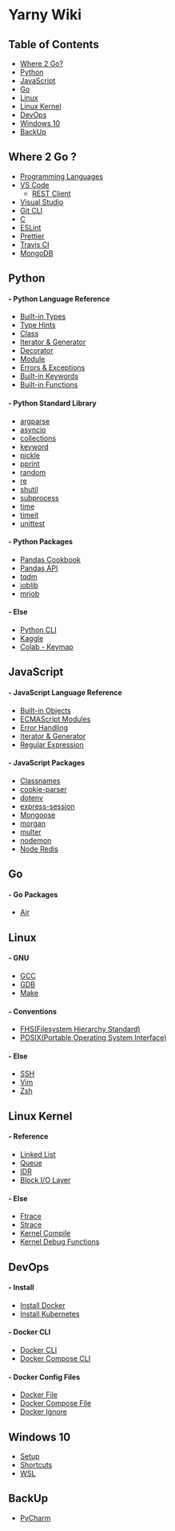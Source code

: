 Yarny Wiki
==========

Table of Contents
-----------------
- [Where 2 Go?](#where-2-go)
- [Python](#python)
- [JavaScript](#javascript)
- [Go](#go)
- [Linux](#linux)
- [Linux Kernel](#linux-kernel)
- [DevOps](#devops)
- [Windows 10](#windows-10)
- [BackUp](#backup)

Where 2 Go ?
------------
- [Programming Languages](./where/programming_languages.md)
- [VS Code](./where/vscode.md)
    - [REST Client](./where/rest_client.md)
- [Visual Studio](./where/visual_studio.md)
- [Git CLI](./where/git_cli.md)
- [C](./where/c.md)
- [ESLint](./where/eslint.md)
- [Prettier](./where/prettier.md)
- [Travis CI](./where/travis_ci.md)
- [MongoDB](./where/mongodb.md)

Python
------
#### - Python Language Reference
- [Built-in Types](./python/language_reference/built-in_types.md)
- [Type Hints](./python/language_reference/type_hints.md)
- [Class](./python/language_reference/class.md)
- [Iterator & Generator](./python/language_reference/iterator_&_generator.md)
- [Decorator](./python/language_reference/decorator.md)
- [Module](./python/language_reference/module.md)
- [Errors & Exceptions](./python/language_reference/errors_&_exceptions.md)
- [Built-in Keywords](./python/language_reference/built-in_keywords.md)
- [Built-in Functions](./python/language_reference/built-in_functions.md)
#### - Python Standard Library
- [argparse](./python/standard_library/argparse.md)
- [asyncio](./python/standard_library/asyncio.md)
- [collections](./python/standard_library/collections.md)
- [keyword](./python/standard_library/keyword.md)
- [pickle](./python/standard_library/pickle.md)
- [pprint](./python/standard_library/pprint.md)
- [random](./python/standard_library/random.md)
- [re](./python/standard_library/re.md)
- [shutil](./python/standard_library/shutil.md)
- [subprocess](./python/standard_library/subprocess.md)
- [time](./python/standard_library/time.md)
- [timeit](./python/standard_library/timeit.md)
- [unittest](./python/standard_library/unittest.md)
#### - Python Packages
- [Pandas Cookbook](./python/packages/pandas_cookbook.md)
- [Pandas API](./python/packages/pandas_api.md)
- [tqdm](./python/packages/tqdm.md)
- [joblib](./python/packages/joblib.md)
- [mrjob](./python/packages/mrjob.md)
#### - Else
- [Python CLI](./python/else/python_cli.md)
- [Kaggle](./python/else/kaggle.md)
- [Colab - Keymap](./python/else/colab_keymap.md)

JavaScript
----------
#### - JavaScript Language Reference
- [Built-in Objects](./javascript/language_reference/built-in_objects.md)
- [ECMAScript Modules](./javascript/language_reference/es_modules.md)
- [Error Handling](./javascript/language_reference/error_handling.md)
- [Iterator & Generator](./javascript/language_reference/iterator_&_generator.md)
- [Regular Expression](./javascript/language_reference/regular_expression.md)
#### - JavaScript Packages
- [Classnames](./javascript/packages/classnames.md)
- [cookie-parser](./javascript/packages/cookie-parser.md)
- [dotenv](./javascript/packages/dotenv.md)
- [express-session](./javascript/packages/express-session.md)
- [Mongoose](./javascript/packages/mongoose.md)
- [morgan](./javascript/packages/morgan.md)
- [multer](./javascript/packages/multer.md)
- [nodemon](./javascript/packages/nodemon.md)
- [Node Redis](./javascript/packages/node_redis.md)

Go
---
#### - Go Packages
- [Air](./go/packages/air.md)

Linux
-----
#### - GNU
- [GCC](./linux/gnu/gcc.md)
- [GDB](./linux/gnu/gdb.md)
- [Make](./linux/gnu/make.md)
#### - Conventions
- [FHS(Filesystem Hierarchy Standard)](./linux/conventions/fhs.md)
- [POSIX(Portable Operating System Interface)](./linux/conventions/posix.md)
#### - Else
- [SSH](./linux/else/ssh.md)
- [Vim](./linux/else/vim.md)
- [Zsh](./linux/else/zsh.md)

Linux Kernel
------------
#### - Reference
- [Linked List](./linux_kernel/reference/linked_list.md)
- [Queue](./linux_kernel/reference/queue.md)
- [IDR](./linux_kernel/reference/idr.md)
- [Block I/O Layer](./linux_kernel/reference/block_io_layer.md)
#### - Else
- [Ftrace](./linux_kernel/else/ftrace.md)
- [Strace](./linux_kernel/else/strace.md)
- [Kernel Compile](./linux_kernel/else/compile.md)
- [Kernel Debug Functions](./linux_kernel/else/debug_funcs.md)

DevOps
------
#### - Install
- [Install Docker](./devops/install/install_docker.md)
- [Install Kubernetes](./devops/install/install_k8s.md)
#### - Docker CLI
- [Docker CLI](./devops/docker_cli.md)
- [Docker Compose CLI](./devops/docker-compose_cli.md)
#### - Docker Config Files
- [Docker File](./devops/docker_file.md)
- [Docker Compose File](./devops/docker_compose_file.md)
- [Docker Ignore](./devops/docker_ignore.md)

Windows 10
----------
- [Setup](./windows_10/setup.md)
- [Shortcuts](./windows_10/shortcuts.md)
- [WSL](./windows_10/wsl.md)

BackUp
------
- [PyCharm](./backup/pycharm.md)

<!-- TypeScript
----------
### - Cookbook
- [Style Guide](./typescript/cookbook/style_guide.md)
### - Grammer
- [Types](./typescript/grammer/types.md)
- [Else](./typescript/grammer/else.md)
### - Packages
- [NestJs](./typescript/packages/nestjs.md)
### - Settings
- [tsconfig.json](./typescript/settings/tsconfigjson.md) -->
